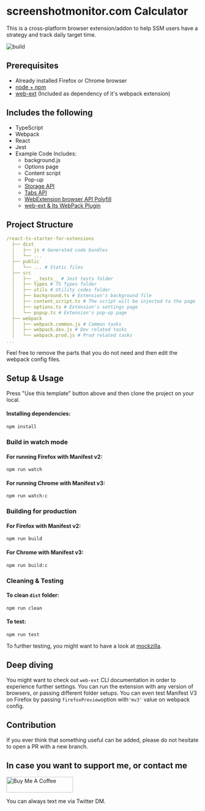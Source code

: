 # screenshotmonitor.com Calculator

This is a cross-platform browser extension/addon to help SSM users have a strategy and track daily target time.

![build](https://github.com/mcanvar/react-ts-starter-for-extensions/workflows/build/badge.svg)

## Prerequisites

- Already installed Firefox or Chrome browser
- [node + npm](https://nodejs.org/)
- [web-ext](https://extensionworkshop.com/documentation/develop/getting-started-with-web-ext/) (Included as dependency of it's webpack extension)

## Includes the following

- TypeScript
- Webpack
- React
- Jest
- Example Code Includes:
  - background.js
  - Options page
  - Content script
  - Pop-up
  - [Storage API](https://developer.mozilla.org/en-US/docs/Mozilla/Add-ons/WebExtensions/API/storage/local)
  - [Tabs API](https://developer.mozilla.org/en-US/docs/Mozilla/Add-ons/WebExtensions/API/tabs)
  - [WebExtension browser API Polyfill](https://github.com/mozilla/webextension-polyfill)
  - [web-ext & Its WebPack Plugin](https://github.com/mozilla/web-ext)

## Project Structure

```yaml
/react-ts-starter-for-extensions
  ├── dist
  │   ├── js # Generated code bundles
  │   └── ...
  ├── public
  │   └── ... # Static files
  ├── src
  │   ├── __tests__ # Jest tests folder
  │   ├── types # TS Types folder
  │   ├── utils # Utility codes folder
  │   ├── background.ts # Extension's background file
  │   ├── content_script.ts # The script will be injected to the page
  │   ├── options.ts # Extension's settings page
  │   └── popup.ts # Extension's pop-up page
  ├── webpack
  │   ├── webpack.common.js # Common tasks
  │   ├── webpack.dev.js # Dev related tasks
  │   └── webpack.prod.js # Prod related tasks
...
```

Feel free to remove the parts that you do not need and
then edit the webpack config files.

## Setup & Usage

Press "Use this template" button above and then clone the project on your local.

#### Installing dependencies:

```
npm install
```

### Build in watch mode

#### For running Firefox with Manifest v2:

```
npm run watch
```

#### For running Chrome with Manifest v3:

```
npm run watch:c
```

### Building for production

#### For Firefox with Manifest v2:

```
npm run build
```

#### For Chrome with Manifest v3:

```
npm run build:c
```

### Cleaning & Testing

#### To clean `dist` folder:

```
npm run clean
```

#### To test:

```
npm run test
```

To further testing, you might want to have a look
at [mockzilla](https://lusito.github.io/mockzilla-webextension/setup.html).

## Deep diving

You might want to check out `web-ext` CLI documentation in order to experience
further settings. You can run the extension with any version of browsers,
or passing different folder setups. You can even test Manifest V3 on Firefox by
passing `firefoxPreview`option with`'mv3'` value on webpack config.

## Contribution

If you ever think that something useful can be added, please do not
hesitate to open a PR with a new branch.

## In case you want to support me, or contact me

<a href="https://www.buymeacoffee.com/mcanvar" target="_blank"><img src="https://cdn.buymeacoffee.com/buttons/default-orange.png" alt="Buy Me A Coffee" height="41" width="174"></a>

You can always text me via Twitter DM.
